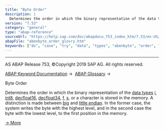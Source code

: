 ```yaml
---
title: "Byte Order"
description: |
  Determines the order in which the binary representation of the data types(https://help.sap.com/doc/abapdocu_753_index_htm/7.53/en-US/abendata_type_glosry.htm 'Glossary Entry') i(https://help.sap.com/doc/abapdocu_753_index_htm/7.53/en-US/abenbuiltin_types_numeric.htm), int8(https://help.sap.com
version: "7.53"
category: "general"
type: "abap-reference"
sourceUrl: "https://help.sap.com/doc/abapdocu_753_index_htm/7.53/en-US/abenbyte_order_glosry.htm"
abapFile: "abenbyte_order_glosry.htm"
keywords: ["do", "case", "try", "data", "types", "abenbyte", "order", "glosry"]
---
```


* * *

AS ABAP Release 753, ©Copyright 2019 SAP AG. All rights reserved.

[ABAP Keyword Documentation](https://help.sap.com/doc/abapdocu_753_index_htm/7.53/en-US/abenabap.htm) →  [ABAP Glossary](https://help.sap.com/doc/abapdocu_753_index_htm/7.53/en-US/abenabap_glossary.htm) → 

Byte Order

Determines the order in which the binary representation of the [data types](https://help.sap.com/doc/abapdocu_753_index_htm/7.53/en-US/abendata_type_glosry.htm "Glossary Entry") [i](https://help.sap.com/doc/abapdocu_753_index_htm/7.53/en-US/abenbuiltin_types_numeric.htm), [int8](https://help.sap.com/doc/abapdocu_753_index_htm/7.53/en-US/abenbuiltin_types_numeric.htm), [decfloat16](https://help.sap.com/doc/abapdocu_753_index_htm/7.53/en-US/abenbuiltin_types_numeric.htm), [decfloat34](https://help.sap.com/doc/abapdocu_753_index_htm/7.53/en-US/abenbuiltin_types_numeric.htm), [f](https://help.sap.com/doc/abapdocu_753_index_htm/7.53/en-US/abenbuiltin_types_numeric.htm), [s](https://help.sap.com/doc/abapdocu_753_index_htm/7.53/en-US/abenbuiltin_types_numeric.htm), or a character is stored in the memory. A distinction is made between [big](https://help.sap.com/doc/abapdocu_753_index_htm/7.53/en-US/abenbig_endian_glosry.htm "Glossary Entry") and [little endian](https://help.sap.com/doc/abapdocu_753_index_htm/7.53/en-US/abenlittle_endian_glosry.htm "Glossary Entry"). In the former case, the system writes the byte with the highest level, and in the second case the byte with the lowest level, to the first position in the memory.

[→ More](https://help.sap.com/doc/abapdocu_753_index_htm/7.53/en-US/abenbyteorder.htm)